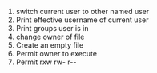 1. switch current user to other named user
2. Print effective username of current user
3. Print groups user is in
4. change owner of file
5. Create an empty file
6. Permit owner to execute
7. Permit rxw rw- r--
